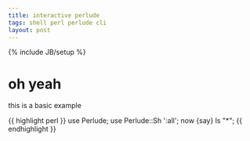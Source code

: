 ```yaml
---
title: interactive perlude
tags: shell perl perlude cli
layout: post
---
```

{% include JB/setup %}

# oh yeah 

this is a basic example 

{{ highlight perl }}
    use Perlude;
    use Perlude::Sh ':all';
    now {say} ls "*";
{{ endhighlight }}
